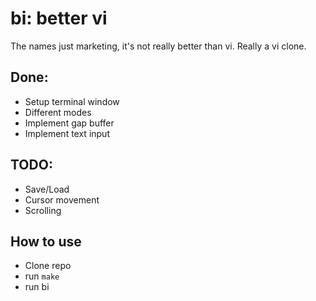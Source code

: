# bi: better vi

The names just marketing, it's not really better than vi. Really a vi clone.

## Done:

* Setup terminal window
* Different modes
* Implement gap buffer
* Implement text input

## TODO:

* Save/Load
* Cursor movement
* Scrolling


## How to use

* Clone repo
* run `make`
* run bi

